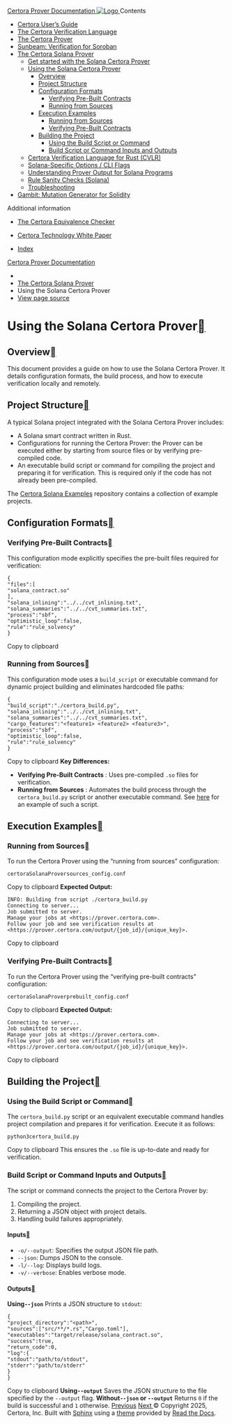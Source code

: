 [ Certora Prover Documentation ![Logo](https://docs.certora.com/en/latest/_static/Certora_Logo_Black.svg) ](https://docs.certora.com/en/latest/index.html)
Contents
  * [Certora User’s Guide](https://docs.certora.com/en/latest/docs/user-guide/index.html)
  * [The Certora Verification Language](https://docs.certora.com/en/latest/docs/cvl/index.html)
  * [The Certora Prover](https://docs.certora.com/en/latest/docs/prover/index.html)
  * [Sunbeam: Verification for Soroban](https://docs.certora.com/en/latest/docs/sunbeam/index.html)
  * [The Certora Solana Prover](https://docs.certora.com/en/latest/docs/solana/index.html)
    * [Get started with the Solana Certora Prover](https://docs.certora.com/en/latest/docs/solana/installation.html)
    * [Using the Solana Certora Prover](https://docs.certora.com/en/latest/docs/solana/usage.html)
      * [Overview](https://docs.certora.com/en/latest/docs/solana/usage.html#overview)
      * [Project Structure](https://docs.certora.com/en/latest/docs/solana/usage.html#project-structure)
      * [Configuration Formats](https://docs.certora.com/en/latest/docs/solana/usage.html#configuration-formats)
        * [Verifying Pre-Built Contracts](https://docs.certora.com/en/latest/docs/solana/usage.html#verifying-pre-built-contracts)
        * [Running from Sources](https://docs.certora.com/en/latest/docs/solana/usage.html#running-from-sources)
      * [Execution Examples](https://docs.certora.com/en/latest/docs/solana/usage.html#execution-examples)
        * [Running from Sources](https://docs.certora.com/en/latest/docs/solana/usage.html#id1)
        * [Verifying Pre-Built Contracts](https://docs.certora.com/en/latest/docs/solana/usage.html#id2)
      * [Building the Project](https://docs.certora.com/en/latest/docs/solana/usage.html#building-the-project)
        * [Using the Build Script or Command](https://docs.certora.com/en/latest/docs/solana/usage.html#using-the-build-script-or-command)
        * [Build Script or Command Inputs and Outputs](https://docs.certora.com/en/latest/docs/solana/usage.html#build-script-or-command-inputs-and-outputs)
    * [Certora Verification Language for Rust (CVLR)](https://docs.certora.com/en/latest/docs/solana/speclanguage.html)
    * [Solana-Specific Options / CLI Flags](https://docs.certora.com/en/latest/docs/solana/options.html)
    * [Understanding Prover Output for Solana Programs](https://docs.certora.com/en/latest/docs/solana/output.html)
    * [Rule Sanity Checks (Solana)](https://docs.certora.com/en/latest/docs/solana/sanity.html)
    * [Troubleshooting](https://docs.certora.com/en/latest/docs/solana/troubleshooting.html)
  * [Gambit: Mutation Generator for Solidity](https://docs.certora.com/en/latest/docs/gambit/index.html)


Additional information
  * [The Certora Equivalence Checker](https://docs.certora.com/en/latest/docs/equiv-check/index.html)
  * [Certora Technology White Paper](https://docs.certora.com/en/latest/docs/whitepaper/index.html)


  * [Index](https://docs.certora.com/en/latest/genindex.html)


[Certora Prover Documentation](https://docs.certora.com/en/latest/index.html)
  * [](https://docs.certora.com/en/latest/index.html)
  * [The Certora Solana Prover](https://docs.certora.com/en/latest/docs/solana/index.html)
  * Using the Solana Certora Prover
  * [ View page source](https://docs.certora.com/en/latest/_sources/docs/solana/usage.md.txt)


# Using the Solana Certora Prover[](https://docs.certora.com/en/latest/docs/solana/usage.html#using-the-solana-certora-prover "Link to this heading")
## Overview[](https://docs.certora.com/en/latest/docs/solana/usage.html#overview "Link to this heading")
This document provides a guide on how to use the Solana Certora Prover. It details configuration formats, the build process, and how to execute verification locally and remotely.
## Project Structure[](https://docs.certora.com/en/latest/docs/solana/usage.html#project-structure "Link to this heading")
A typical Solana project integrated with the Solana Certora Prover includes:
  * A Solana smart contract written in Rust.
  * Configurations for running the Certora Prover: the Prover can be executed either by starting from source files or by verifying pre-compiled code.
  * An executable build script or command for compiling the project and preparing it for verification. This is required only if the code has not already been pre-compiled.


The [Certora Solana Examples](https://github.com/Certora/SolanaExamples) repository contains a collection of example projects.
## Configuration Formats[](https://docs.certora.com/en/latest/docs/solana/usage.html#configuration-formats "Link to this heading")
### Verifying Pre-Built Contracts[](https://docs.certora.com/en/latest/docs/solana/usage.html#verifying-pre-built-contracts "Link to this heading")
This configuration mode explicitly specifies the pre-built files required for verification:
```
{
"files":[
"solana_contract.so"
],
"solana_inlining":"../../cvt_inlining.txt",
"solana_summaries":"../../cvt_summaries.txt",
"process":"sbf",
"optimistic_loop":false,
"rule":"rule_solvency"
}

```
Copy to clipboard
### Running from Sources[](https://docs.certora.com/en/latest/docs/solana/usage.html#running-from-sources "Link to this heading")
This configuration mode uses a `build_script` or executable command for dynamic project building and eliminates hardcoded file paths:
```
{
"build_script":"./certora_build.py",
"solana_inlining":"../../cvt_inlining.txt",
"solana_summaries":"../../cvt_summaries.txt",
"cargo_features":"<feature1> <feature2> <feature3>",
"process":"sbf",
"optimistic_loop":false,
"rule":"rule_solvency"
}

```
Copy to clipboard
**Key Differences:**
  * **Verifying Pre-Built Contracts** : Uses pre-compiled `.so` files for verification.
  * **Running from Sources** : Automates the build process through the `certora_build.py` script or another executable command. See [here](https://github.com/Certora/SolanaExamples/blob/main/cvlr_by_example/first_example/certora_build.py) for an example of such a script.


## Execution Examples[](https://docs.certora.com/en/latest/docs/solana/usage.html#execution-examples "Link to this heading")
### Running from Sources[](https://docs.certora.com/en/latest/docs/solana/usage.html#id1 "Link to this heading")
To run the Certora Prover using the “running from sources” configuration:
```
certoraSolanaProversources_config.conf

```
Copy to clipboard
**Expected Output:**
```
INFO: Building from script ./certora_build.py
Connecting to server...
Job submitted to server.
Manage your jobs at <https://prover.certora.com>.
Follow your job and see verification results at <https://prover.certora.com/output/{job_id}/{unique_key}>.

```
Copy to clipboard
### Verifying Pre-Built Contracts[](https://docs.certora.com/en/latest/docs/solana/usage.html#id2 "Link to this heading")
To run the Certora Prover using the “verifying pre-built contracts” configuration:
```
certoraSolanaProverprebuilt_config.conf

```
Copy to clipboard
**Expected Output:**
```
Connecting to server...
Job submitted to server.
Manage your jobs at <https://prover.certora.com>.
Follow your job and see verification results at <https://prover.certora.com/output/{job_id}/{unique_key}>.

```
Copy to clipboard
## Building the Project[](https://docs.certora.com/en/latest/docs/solana/usage.html#building-the-project "Link to this heading")
### Using the Build Script or Command[](https://docs.certora.com/en/latest/docs/solana/usage.html#using-the-build-script-or-command "Link to this heading")
The `certora_build.py` script or an equivalent executable command handles project compilation and prepares it for verification. Execute it as follows:
```
python3certora_build.py

```
Copy to clipboard
This ensures the `.so` file is up-to-date and ready for verification.
### Build Script or Command Inputs and Outputs[](https://docs.certora.com/en/latest/docs/solana/usage.html#build-script-or-command-inputs-and-outputs "Link to this heading")
The script or command connects the project to the Certora Prover by:
  1. Compiling the project.
  2. Returning a JSON object with project details.
  3. Handling build failures appropriately.


#### Inputs[](https://docs.certora.com/en/latest/docs/solana/usage.html#inputs "Link to this heading")
  * `-o/--output`: Specifies the output JSON file path.
  * `--json`: Dumps JSON to the console.
  * `-l/--log`: Displays build logs.
  * `-v/--verbose`: Enables verbose mode.


#### Outputs[](https://docs.certora.com/en/latest/docs/solana/usage.html#outputs "Link to this heading")
**Using`--json`** Prints a JSON structure to `stdout`:
```
{
"project_directory":"<path>",
"sources":["src/**/*.rs","Cargo.toml"],
"executables":"target/release/solana_contract.so",
"success":true,
"return_code":0,
"log":{
"stdout":"path/to/stdout",
"stderr":"path/to/stderr"
}
}

```
Copy to clipboard
**Using`--output`** Saves the JSON structure to the file specified by the `--output` flag.
**Without`--json` or `--output`** Returns `0` if the build is successful and `1` otherwise.
[ Previous](https://docs.certora.com/en/latest/docs/solana/installation.html "Get started with the Solana Certora Prover") [Next ](https://docs.certora.com/en/latest/docs/solana/speclanguage.html "Certora Verification Language for Rust \(CVLR\)")
© Copyright 2025, Certora, Inc.
Built with [Sphinx](https://www.sphinx-doc.org/) using a [theme](https://github.com/readthedocs/sphinx_rtd_theme) provided by [Read the Docs](https://readthedocs.org). 
